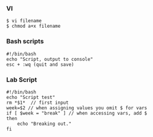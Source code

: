 ### VI 
```
$ vi filename
$ chmod a+x filename
```

### Bash scripts
```
#!/bin/bash
echo "Script, output to console"
esc + :wq (quit and save)
```

### Lab Script
```
#!/bin/bash
echo "Script test"
rm *$1*  // first input
week=$2 // when assigning values you omit $ for vars
if [ $week = "break" ] // when accessing vars, add $
then 
    echo "Breaking out."
fi